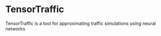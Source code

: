 # TensorTraffic
TensorTraffic is a tool for approximating traffic simulations using neural networks
